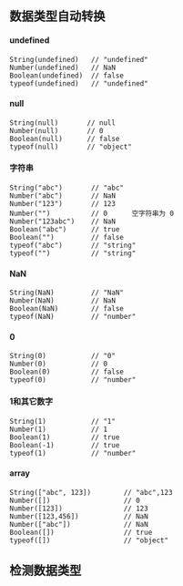 ## 数据类型自动转换

#### undefined
		
	String(undefined)   // "undefined"
	Number(undefined)   // NaN
	Boolean(undefined)  // false
	typeof(undefined)	// "undefined"

#### null

	String(null)       // null
	Number(null)       // 0
	Boolean(null)	   // false
	typeof(null)	   // "object" 
	
#### 字符串

	String("abc")		// "abc"
	Number("abc")		// NaN
	Number("123")		// 123
	Number("")			// 0      空字符串为 0
	Number("123abc")	// NaN
	Boolean("abc")		// true
	Boolean("")			// false
	typeof("abc")		// "string"
	typeof("")			// "string"
	
#### NaN
	
	String(NaN)			// "NaN"
	Number(NaN)			// NaN
	Boolean(NaN)		// false
	typeof(NaN)			// "number"

#### 0
	
	String(0)			// "0"
	Number(0)			// 0
	Boolean(0)			// false
	typeof(0)			// "number"

#### 1和其它数字

	String(1)			// "1"
	Number(1)			// 1
	Boolean(1)			// true
	Boolean(-1)			// true
	typeof(1)			// "number"
	
#### array
	
	String(["abc", 123])		// "abc",123
	Number([])					// 0
	Number([123])				// 123
	Number([123,456])			// NaN
	Number(["abc"])				// NaN
	Boolean([])					// true
	typeof([])					// "object"


## 检测数据类型

